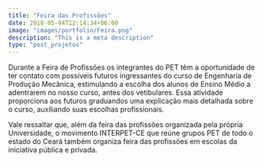 ```yaml
---
title: "Feira das Profissões"
date: 2018-05-04T12:14:34+06:00
image: "images/portfolio/Feira.png"
description: "This is a meta description"
type: "post_projetos"
---
```


Durante a Feira de Profissões os integrantes do PET têm a oportunidade de ter contato com
possíveis futuros ingressantes do curso de Engenharia de Produção Mecânica, estimulando a
escolha dos alunos de Ensino Médio a adentrarem no nosso curso, antes dos vetibulares. Essa
atividade proporciona aos futuros graduandos uma explicação mais detalhada sobre o curso,
auxiliando suas escolhas profissionais.

Vale ressaltar que, além da feira das profissões organizada pela própria Universidade, o
movimento INTERPET-CE que reúne grupos PET de todo o estado do Ceará também organiza
feira das profissões em escolas da iniciativa pública e privada.







